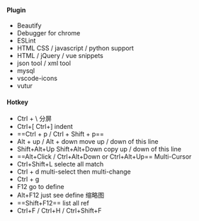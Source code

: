 #### Plugin

- Beautify
- Debugger for  chrome
- ESLint
- HTML CSS /  javascript / python support
- HTML / jQuery / vue snippets
- json tool / xml tool
- mysql
- vscode-icons
- vutur

#### Hotkey

- Ctrl + \   分屏
- Ctrl+[   Ctrl+]     indent
- ==Ctrl + p / Ctrl + Shift + p==
- Alt + up / Alt + down    move up / down of this line
- Shift+Alt+Up  Shift+Alt+Down    copy up / down  of this line
- ==Alt+Click / Ctrl+Alt+Down or Ctrl+Alt+Up==     Multi-Cursor
- Ctrl+Shift+L  selecte all match
- Ctrl + d   multi-select then multi-change
- Ctrl + g
- F12    go to define
- Alt+F12   just see define 缩略图
- ==Shift+F12== list all ref
- Ctrl+F / Ctrl+H / Ctrl+Shift+F
